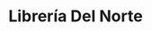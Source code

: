 ---
title: "Librería Del Norte"
url: /san-fernando-del-valle-de-catamarca/libreria-del-norte/
shop: Schreibwaren
---